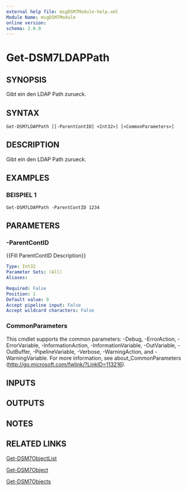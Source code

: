 ```yaml
---
external help file: msgDSM7Module-help.xml
Module Name: msgDSM7Module
online version:
schema: 2.0.0
---
```


# Get-DSM7LDAPPath

## SYNOPSIS
Gibt ein den LDAP Path zurueck.

## SYNTAX

```
Get-DSM7LDAPPath [[-ParentContID] <Int32>] [<CommonParameters>]
```

## DESCRIPTION
Gibt ein den LDAP Path zurueck.

## EXAMPLES

### BEISPIEL 1
```
Get-DSM7LDAPPath -ParentContID 1234
```

## PARAMETERS

### -ParentContID
{{Fill ParentContID Description}}

```yaml
Type: Int32
Parameter Sets: (All)
Aliases:

Required: False
Position: 1
Default value: 0
Accept pipeline input: False
Accept wildcard characters: False
```

### CommonParameters
This cmdlet supports the common parameters: -Debug, -ErrorAction, -ErrorVariable, -InformationAction, -InformationVariable, -OutVariable, -OutBuffer, -PipelineVariable, -Verbose, -WarningAction, and -WarningVariable.
For more information, see about_CommonParameters (http://go.microsoft.com/fwlink/?LinkID=113216).

## INPUTS

## OUTPUTS

## NOTES

## RELATED LINKS

[Get-DSM7ObjectList]()

[Get-DSM7Object]()

[Get-DSM7Objects]()

